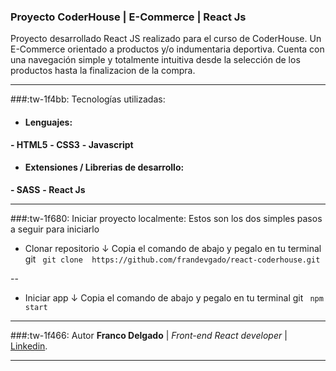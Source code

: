 ### Proyecto CoderHouse | E-Commerce | React Js
Proyecto desarrollado React JS realizado para el curso de CoderHouse. Un E-Commerce orientado a productos y/o indumentaria deportiva. Cuenta con una navegación simple y totalmente intuitiva desde la selección de los productos hasta la finalizacion de la compra.

------------

###:tw-1f4bb: Tecnologías utilizadas:

- #### Lenguajes:

**- HTML5**
**- CSS3**
**- Javascript**

- #### Extensiones / Librerias de desarrollo:

 **- SASS**
  **- React Js**

------------

###:tw-1f680: Iniciar proyecto localmente:
Estos son los dos simples pasos a seguir para iniciarlo

- Clonar repositorio ↓
Copia el comando de abajo y pegalo en tu terminal git
` git clone  https://github.com/frandevgado/react-coderhouse.git`

 --

- Iniciar app ↓
Copia el comando de abajo y pegalo en tu terminal git
` npm start`

------------


###:tw-1f466: Autor
**Franco Delgado** | *Front-end React developer* | [Linkedin](https://www.linkedin.com/in/frandevgado/ "Linkedin").

------------